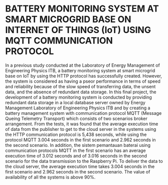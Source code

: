 # BATTERY MONITORING SYSTEM AT SMART MICROGRID BASE ON INTERNET OF THINGS (IoT) USING MQTT COMMUNICATION PROTOCOL

In a previous study conducted at the Laboratory of Energy Management of Engineering Physics ITB, a battery monitoring system at smart microgrid base on IoT by using the HTTP protocol has successfully created. However, the system is considered as having a pseor performance in terms of speed and reliability because of the slow speed of transferring data, the unsent data, and the absence of redundant data storage.
In this final project, the development of a battery monitoring system is conducted by providing redundant data storage in a local database server owned by Energy Management Laboratory of Engineering Physics ITB and by creating a battery management system with communication protocol MQTT (Message Queing Telemetry Transport) which consists of two scenarios broker arrangement.
From the tests, it was found that the average execution time of data from the publisher to get to the cloud server in the systems using the HTTP communication protocol is 5,438 seconds, while using the protocol MQTT 3.004 seconds in the first scenario and 2.962 seconds in the second scenario. In addition, the sistem pemantauan baterai using communication protocols MQTT in the first scenario has an average execution time of 3.012 seconds and of 3.016 seconds in the second scenario for the data transmission to the Raspberry Pi. To deliver the data to the cloud server, the average execution time takes 3.004 seconds in the first scenario and 2.962 seconds in the second scenario. The value of availability of all the systems is above 90%.
